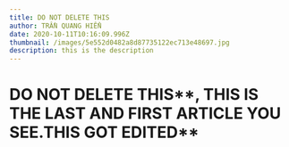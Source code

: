 ```yaml
---
title: DO NOT DELETE THIS
author: TRẦN QUANG HIỂN
date: 2020-10-11T10:16:09.996Z
thumbnail: /images/5e552d0482a8d87735122ec713e48697.jpg
description: this is the description
---
```

# DO NOT DELETE THIS**, THIS IS THE LAST AND FIRST ARTICLE YOU SEE.THIS GOT EDITED**
